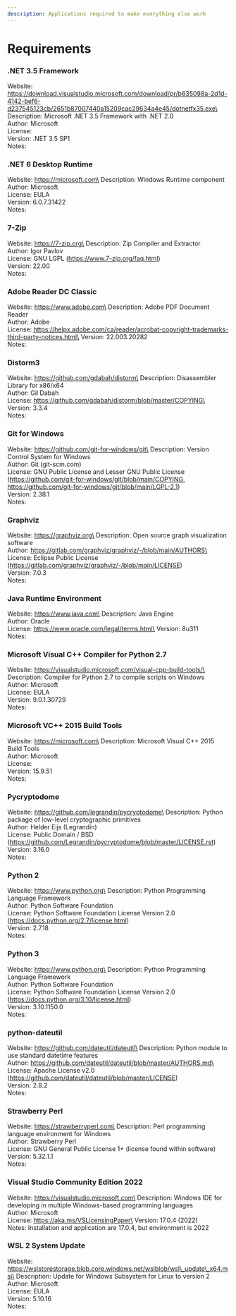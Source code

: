 ```yaml
---
description: Applications required to make everything else work
---
```


# Requirements

### .NET 3.5 Framework

Website: https://download.visualstudio.microsoft.com/download/pr/b635098a-2d1d-4142-bef6-d237545123cb/2651b87007440a15209cac29634a4e45/dotnetfx35.exe\
Description: Microsoft .NET 3.5 Framework with .NET 2.0\
Author: Microsoft\
License:\
Version: .NET 3.5 SP1\
Notes:

### .NET 6 Desktop Runtime

Website: https://microsoft.com\
Description: Windows Runtime component\
Author: Microsoft\
License: EULA\
Version: 6.0.7.31422\
Notes:

### 7-Zip

Website: https://7-zip.org\
Description: Zip Compiler and Extractor\
Author: Igor Pavlov\
License: GNU LGPL (https://www.7-zip.org/faq.html)\
Version: 22.00\
Notes:

### Adobe Reader DC Classic

Website: https://www.adobe.com\
Description: Adobe PDF Document Reader\
Author: Adobe\
License: https://helpx.adobe.com/ca/reader/acrobat-copyright-trademarks-third-party-notices.html\
Version: 22.003.20282\
Notes:

### Distorm3

Website: https://github.com/gdabah/distorm\
Description: Disassembler Library for x86/x64\
Author: Gil Dabah\
License: https://github.com/gdabah/distorm/blob/master/COPYING\
Version: 3.3.4\
Notes:

### Git for Windows

Website: https://github.com/git-for-windows/git\
Description: Version Control System for Windows\
Author: Git (git-scm.com)\
License: GNU Public License and Lesser GNU Public License (https://github.com/git-for-windows/git/blob/main/COPYING, https://github.com/git-for-windows/git/blob/main/LGPL-2.1)\
Version: 2.38.1\
Notes:

### Graphviz

Website: https://graphviz.org\
Description: Open source graph visualization software\
Author: https://gitlab.com/graphviz/graphviz/-/blob/main/AUTHORS\
License: Eclipse Public License (https://gitlab.com/graphviz/graphviz/-/blob/main/LICENSE)\
Version: 7.0.3\
Notes:

### Java Runtime Environment

Website: https://www.java.com\
Description: Java Engine\
Author: Oracle\
License: https://www.oracle.com/legal/terms.html\
Version: 8u311\
Notes:

### Microsoft Visual C++ Compiler for Python 2.7

Website: https://visualstudio.microsoft.com/visual-cpp-build-tools/\
Description: Compiler for Python 2.7 to compile scripts on Windows\
Author: Microsoft\
License: EULA\
Version: 9.0.1.30729\
Notes:

### Microsoft VC++ 2015 Build Tools

Website: https://microsoft.com\
Description: Microsoft Visual C++ 2015 Build Tools\
Author: Microsoft\
License:\
Version: 15.9.51\
Notes:

### Pycryptodome

Website: https://github.com/legrandin/pycryptodome\
Description: Python package of low-level cryptographic primitives\
Author: Helder Eijs (Legrandin)\
License: Public Domain / BSD (https://github.com/Legrandin/pycryptodome/blob/master/LICENSE.rst)\
Version: 3.16.0\
Notes:

### Python 2

Website: https://www.python.org\
Description: Python Programming Language Framework\
Author: Python Software Foundation\
License: Python Software Foundation License Version 2.0 (https://docs.python.org/2.7/license.html)\
Version: 2.7.18\
Notes:

### Python 3

Website: https://www.python.org\
Description: Python Programming Language Framework\
Author: Python Software Foundation\
License: Python Software Foundation License Version 2.0 (https://docs.python.org/3.10/license.html)\
Version: 3.10.1150.0\
Notes:

### python-dateutil

Website: https://github.com/dateutil/dateutil\
Description: Python module to use standard datetime features\
Author: https://github.com/dateutil/dateutil/blob/master/AUTHORS.md\
License: Apache License v2.0 (https://github.com/dateutil/dateutil/blob/master/LICENSE)\
Version: 2.8.2\
Notes:

### Strawberry Perl

Website: https://strawberryperl.com\
Description: Perl programming language environment for Windows\
Author: Strawberry Perl\
License: GNU General Public License 1+ (license found within software)\
Version: 5.32.1.1\
Notes:

### Visual Studio Community Edition 2022

Website: https://visualstudio.microsoft.com\
Description: Windows IDE for developing in multiple Windows-based programming languages\
Author: Microsoft\
License: https://aka.ms/VSLicensingPaper\
Version: 17.0.4 (2022)\
Notes: Installation and application are 17.0.4, but environment is 2022

### WSL 2 System Update

Website: https://wslstorestorage.blob.core.windows.net/wslblob/wsl\_update\_x64.msi\
Description: Update for Windows Subsystem for Linux to version 2\
Author: Microsoft\
License: EULA\
Version: 5.10.16\
Notes:
